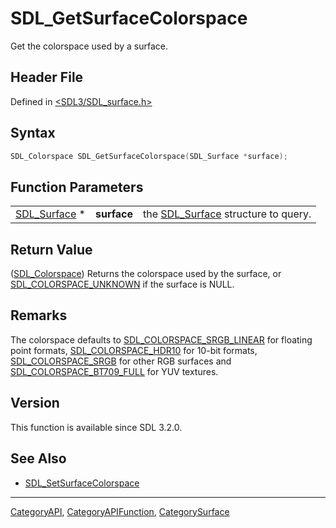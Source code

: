 # SDL_GetSurfaceColorspace

Get the colorspace used by a surface.

## Header File

Defined in [<SDL3/SDL_surface.h>](https://github.com/libsdl-org/SDL/blob/main/include/SDL3/SDL_surface.h)

## Syntax

```c
SDL_Colorspace SDL_GetSurfaceColorspace(SDL_Surface *surface);
```

## Function Parameters

|                              |             |                                                    |
| ---------------------------- | ----------- | -------------------------------------------------- |
| [SDL_Surface](SDL_Surface) * | **surface** | the [SDL_Surface](SDL_Surface) structure to query. |

## Return Value

([SDL_Colorspace](SDL_Colorspace)) Returns the colorspace used by the
surface, or [SDL_COLORSPACE_UNKNOWN](SDL_COLORSPACE_UNKNOWN) if the surface
is NULL.

## Remarks

The colorspace defaults to
[SDL_COLORSPACE_SRGB_LINEAR](SDL_COLORSPACE_SRGB_LINEAR) for floating point
formats, [SDL_COLORSPACE_HDR10](SDL_COLORSPACE_HDR10) for 10-bit formats,
[SDL_COLORSPACE_SRGB](SDL_COLORSPACE_SRGB) for other RGB surfaces and
[SDL_COLORSPACE_BT709_FULL](SDL_COLORSPACE_BT709_FULL) for YUV textures.

## Version

This function is available since SDL 3.2.0.

## See Also

- [SDL_SetSurfaceColorspace](SDL_SetSurfaceColorspace)

----
[CategoryAPI](CategoryAPI), [CategoryAPIFunction](CategoryAPIFunction), [CategorySurface](CategorySurface)


